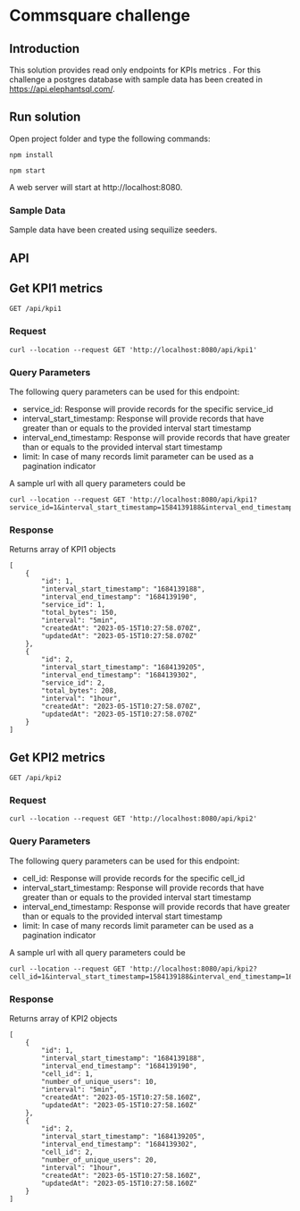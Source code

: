 # Commsquare challenge

## Introduction

This solution provides read only endpoints for KPIs metrics . For this challenge a postgres database with sample data has been created in https://api.elephantsql.com/.

## Run solution

Open project folder and type the following commands:

`npm install`

`npm start`

A web server will start at http://localhost:8080.

### Sample Data
Sample data have been created using sequilize seeders.

## API

## Get KPI1 metrics
`GET /api/kpi1`
### Request
    curl --location --request GET 'http://localhost:8080/api/kpi1'

### Query Parameters
The following query parameters can be used for this endpoint:
* service_id: Response will provide records for the specific service_id
* interval_start_timestamp: Response will provide records that have greater than or equals to the provided interval start timestamp
* interval_end_timestamp: Response will provide records that have greater than or equals to the provided interval start timestamp
* limit: In case of many records limit parameter can be used as a pagination indicator

A sample url with all query parameters could be 

    curl --location --request GET 'http://localhost:8080/api/kpi1?service_id=1&interval_start_timestamp=1584139188&interval_end_timestamp=1684139300&limit=2'

### Response
Returns array of KPI1 objects 

    [
        {
            "id": 1,
            "interval_start_timestamp": "1684139188",
            "interval_end_timestamp": "1684139190",
            "service_id": 1,
            "total_bytes": 150,
            "interval": "5min",
            "createdAt": "2023-05-15T10:27:58.070Z",
            "updatedAt": "2023-05-15T10:27:58.070Z"
        },
        {
            "id": 2,
            "interval_start_timestamp": "1684139205",
            "interval_end_timestamp": "1684139302",
            "service_id": 2,
            "total_bytes": 208,
            "interval": "1hour",
            "createdAt": "2023-05-15T10:27:58.070Z",
            "updatedAt": "2023-05-15T10:27:58.070Z"
        }
    ]

## Get KPI2 metrics
`GET /api/kpi2`
### Request
    curl --location --request GET 'http://localhost:8080/api/kpi2'

### Query Parameters
The following query parameters can be used for this endpoint:
* cell_id: Response will provide records for the specific cell_id
* interval_start_timestamp: Response will provide records that have greater than or equals to the provided interval start timestamp
* interval_end_timestamp: Response will provide records that have greater than or equals to the provided interval start timestamp
* limit: In case of many records limit parameter can be used as a pagination indicator

A sample url with all query parameters could be 

    curl --location --request GET 'http://localhost:8080/api/kpi2?cell_id=1&interval_start_timestamp=1584139188&interval_end_timestamp=1684139300&limit=2'

### Response
Returns array of KPI2 objects 

    [
        {
            "id": 1,
            "interval_start_timestamp": "1684139188",
            "interval_end_timestamp": "1684139190",
            "cell_id": 1,
            "number_of_unique_users": 10,
            "interval": "5min",
            "createdAt": "2023-05-15T10:27:58.160Z",
            "updatedAt": "2023-05-15T10:27:58.160Z"
        },
        {
            "id": 2,
            "interval_start_timestamp": "1684139205",
            "interval_end_timestamp": "1684139302",
            "cell_id": 2,
            "number_of_unique_users": 20,
            "interval": "1hour",
            "createdAt": "2023-05-15T10:27:58.160Z",
            "updatedAt": "2023-05-15T10:27:58.160Z"
        }
    ]
